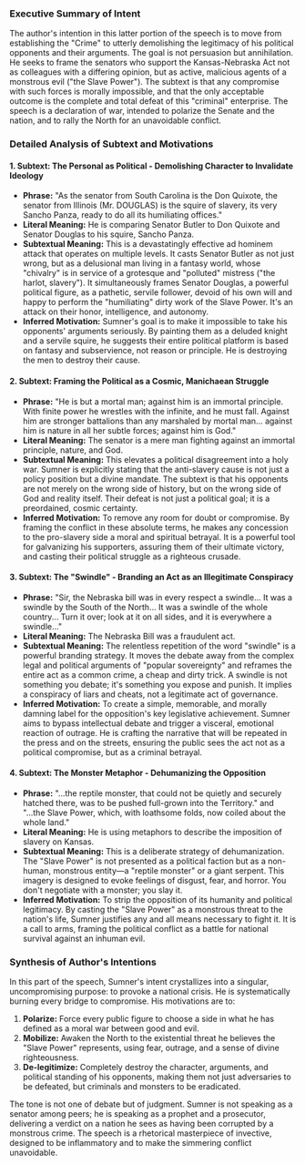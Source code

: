 ### Executive Summary of Intent

The author's intention in this latter portion of the speech is to move from establishing the "Crime" to utterly demolishing the legitimacy of his political opponents and their arguments. The goal is not persuasion but annihilation. He seeks to frame the senators who support the Kansas-Nebraska Act not as colleagues with a differing opinion, but as active, malicious agents of a monstrous evil ("the Slave Power"). The subtext is that any compromise with such forces is morally impossible, and that the only acceptable outcome is the complete and total defeat of this "criminal" enterprise. The speech is a declaration of war, intended to polarize the Senate and the nation, and to rally the North for an unavoidable conflict.

### Detailed Analysis of Subtext and Motivations

#### 1. Subtext: The Personal as Political - Demolishing Character to Invalidate Ideology
*   **Phrase:** "As the senator from South Carolina is the Don Quixote, the senator from Illinois (Mr. DOUGLAS) is the squire of slavery, its very Sancho Panza, ready to do all its humiliating offices."
*   **Literal Meaning:** He is comparing Senator Butler to Don Quixote and Senator Douglas to his squire, Sancho Panza.
*   **Subtextual Meaning:** This is a devastatingly effective ad hominem attack that operates on multiple levels. It casts Senator Butler as not just wrong, but as a delusional man living in a fantasy world, whose "chivalry" is in service of a grotesque and "polluted" mistress ("the harlot, slavery"). It simultaneously frames Senator Douglas, a powerful political figure, as a pathetic, servile follower, devoid of his own will and happy to perform the "humiliating" dirty work of the Slave Power. It's an attack on their honor, intelligence, and autonomy.
*   **Inferred Motivation:** Sumner's goal is to make it impossible to take his opponents' arguments seriously. By painting them as a deluded knight and a servile squire, he suggests their entire political platform is based on fantasy and subservience, not reason or principle. He is destroying the men to destroy their cause.

#### 2. Subtext: Framing the Political as a Cosmic, Manichaean Struggle
*   **Phrase:** "He is but a mortal man; against him is an immortal principle. With finite power he wrestles with the infinite, and he must fall. Against him are stronger battalions than any marshaled by mortal man... against him is nature in all her subtle forces; against him is God."
*   **Literal Meaning:** The senator is a mere man fighting against an immortal principle, nature, and God.
*   **Subtextual Meaning:** This elevates a political disagreement into a holy war. Sumner is explicitly stating that the anti-slavery cause is not just a policy position but a divine mandate. The subtext is that his opponents are not merely on the wrong side of history, but on the wrong side of God and reality itself. Their defeat is not just a political goal; it is a preordained, cosmic certainty.
*   **Inferred Motivation:** To remove any room for doubt or compromise. By framing the conflict in these absolute terms, he makes any concession to the pro-slavery side a moral and spiritual betrayal. It is a powerful tool for galvanizing his supporters, assuring them of their ultimate victory, and casting their political struggle as a righteous crusade.

#### 3. Subtext: The "Swindle" - Branding an Act as an Illegitimate Conspiracy
*   **Phrase:** "Sir, the Nebraska bill was in every respect a swindle... It was a swindle by the South of the North... It was a swindle of the whole country... Turn it over; look at it on all sides, and it is everywhere a swindle..."
*   **Literal Meaning:** The Nebraska Bill was a fraudulent act.
*   **Subtextual Meaning:** The relentless repetition of the word "swindle" is a powerful branding strategy. It moves the debate away from the complex legal and political arguments of "popular sovereignty" and reframes the entire act as a common crime, a cheap and dirty trick. A swindle is not something you debate; it's something you expose and punish. It implies a conspiracy of liars and cheats, not a legitimate act of governance.
*   **Inferred Motivation:** To create a simple, memorable, and morally damning label for the opposition's key legislative achievement. Sumner aims to bypass intellectual debate and trigger a visceral, emotional reaction of outrage. He is crafting the narrative that will be repeated in the press and on the streets, ensuring the public sees the act not as a political compromise, but as a criminal betrayal.

#### 4. Subtext: The Monster Metaphor - Dehumanizing the Opposition
*   **Phrase:** "...the reptile monster, that could not be quietly and securely hatched there, was to be pushed full-grown into the Territory." and "...the Slave Power, which, with loathsome folds, now coiled about the whole land."
*   **Literal Meaning:** He is using metaphors to describe the imposition of slavery on Kansas.
*   **Subtextual Meaning:** This is a deliberate strategy of dehumanization. The "Slave Power" is not presented as a political faction but as a non-human, monstrous entity—a "reptile monster" or a giant serpent. This imagery is designed to evoke feelings of disgust, fear, and horror. You don't negotiate with a monster; you slay it.
*   **Inferred Motivation:** To strip the opposition of its humanity and political legitimacy. By casting the "Slave Power" as a monstrous threat to the nation's life, Sumner justifies any and all means necessary to fight it. It is a call to arms, framing the political conflict as a battle for national survival against an inhuman evil.

### Synthesis of Author's Intentions

In this part of the speech, Sumner's intent crystallizes into a singular, uncompromising purpose: to provoke a national crisis. He is systematically burning every bridge to compromise. His motivations are to:

1.  **Polarize:** Force every public figure to choose a side in what he has defined as a moral war between good and evil.
2.  **Mobilize:** Awaken the North to the existential threat he believes the "Slave Power" represents, using fear, outrage, and a sense of divine righteousness.
3.  **De-legitimize:** Completely destroy the character, arguments, and political standing of his opponents, making them not just adversaries to be defeated, but criminals and monsters to be eradicated.

The tone is not one of debate but of judgment. Sumner is not speaking as a senator among peers; he is speaking as a prophet and a prosecutor, delivering a verdict on a nation he sees as having been corrupted by a monstrous crime. The speech is a rhetorical masterpiece of invective, designed to be inflammatory and to make the simmering conflict unavoidable.
